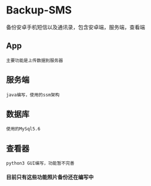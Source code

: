 # Backup-SMS
备份安卓手机短信以及通讯录，包含安卓端，服务端，查看端

## App

    主要功能是上传数据到服务器
    
## 服务端

    java编写，使用的ssm架构
    
## 数据库

    使用的MySql5.6
    
## 查看器

    python3 GUI编写，功能暂不完善
    
#### 目前只有这些功能照片备份还在编写中
